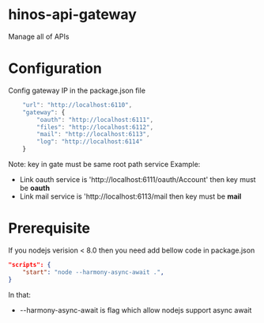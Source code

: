 # hinos-api-gateway
Manage all of APIs

# Configuration

Config gateway IP in the package.json file

```js
    "url": "http://localhost:6110",
    "gateway": {
        "oauth": "http://localhost:6111",
        "files": "http://localhost:6112",
        "mail": "http://localhost:6113",
        "log": "http://localhost:6114"
    }
```

Note: key in gate must be same root path service
Example: 
-  Link oauth service is 'http://localhost:6111/oauth/Account' then key must be __oauth__
-  Link mail service is 'http://localhost:6113/mail then key must be __mail__

# Prerequisite
If you nodejs verision < 8.0 then you need add bellow code in package.json
```json
"scripts": {
    "start": "node --harmony-async-await .",
}
```
In that: 
* --harmony-async-await is flag which allow nodejs support async await
